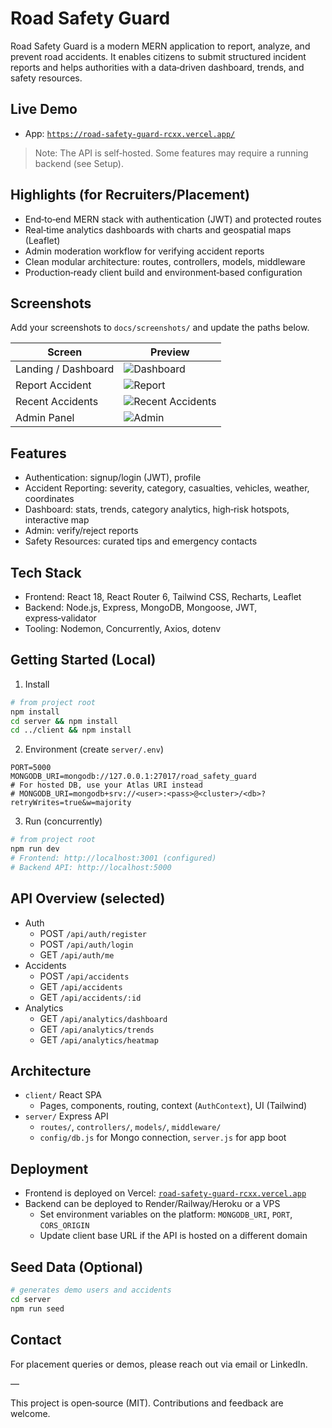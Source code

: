 # Road Safety Guard

Road Safety Guard is a modern MERN application to report, analyze, and prevent road accidents. It enables citizens to submit structured incident reports and helps authorities with a data‑driven dashboard, trends, and safety resources.

## Live Demo
- App: [`https://road-safety-guard-rcxx.vercel.app/`](https://road-safety-guard-rcxx.vercel.app/)

> Note: The API is self‑hosted. Some features may require a running backend (see Setup).

## Highlights (for Recruiters/Placement)
- End‑to‑end MERN stack with authentication (JWT) and protected routes
- Real‑time analytics dashboards with charts and geospatial maps (Leaflet)
- Admin moderation workflow for verifying accident reports
- Clean modular architecture: routes, controllers, models, middleware
- Production‑ready client build and environment‑based configuration

## Screenshots
Add your screenshots to `docs/screenshots/` and update the paths below.

| Screen | Preview |
|---|---|
| Landing / Dashboard | ![Dashboard](docs/screenshots/dashboard.png) |
| Report Accident | ![Report](docs/screenshots/report.png) |
| Recent Accidents | ![Recent Accidents](docs/screenshots/recent.png) |
| Admin Panel | ![Admin](docs/screenshots/admin.png) |

## Features
- Authentication: signup/login (JWT), profile
- Accident Reporting: severity, category, casualties, vehicles, weather, coordinates
- Dashboard: stats, trends, category analytics, high‑risk hotspots, interactive map
- Admin: verify/reject reports
- Safety Resources: curated tips and emergency contacts

## Tech Stack
- Frontend: React 18, React Router 6, Tailwind CSS, Recharts, Leaflet
- Backend: Node.js, Express, MongoDB, Mongoose, JWT, express‑validator
- Tooling: Nodemon, Concurrently, Axios, dotenv

## Getting Started (Local)
1) Install
```bash
# from project root
npm install
cd server && npm install
cd ../client && npm install
```

2) Environment (create `server/.env`)
```env
PORT=5000
MONGODB_URI=mongodb://127.0.0.1:27017/road_safety_guard
# For hosted DB, use your Atlas URI instead
# MONGODB_URI=mongodb+srv://<user>:<pass>@<cluster>/<db>?retryWrites=true&w=majority
```

3) Run (concurrently)
```bash
# from project root
npm run dev
# Frontend: http://localhost:3001 (configured)
# Backend API: http://localhost:5000
```

## API Overview (selected)
- Auth
  - POST `/api/auth/register`
  - POST `/api/auth/login`
  - GET `/api/auth/me`
- Accidents
  - POST `/api/accidents`
  - GET `/api/accidents`
  - GET `/api/accidents/:id`
- Analytics
  - GET `/api/analytics/dashboard`
  - GET `/api/analytics/trends`
  - GET `/api/analytics/heatmap`

## Architecture
- `client/` React SPA
  - Pages, components, routing, context (`AuthContext`), UI (Tailwind)
- `server/` Express API
  - `routes/`, `controllers/`, `models/`, `middleware/`
  - `config/db.js` for Mongo connection, `server.js` for app boot

## Deployment
- Frontend is deployed on Vercel: [`road-safety-guard-rcxx.vercel.app`](https://road-safety-guard-rcxx.vercel.app/)
- Backend can be deployed to Render/Railway/Heroku or a VPS
  - Set environment variables on the platform: `MONGODB_URI`, `PORT`, `CORS_ORIGIN`
  - Update client base URL if the API is hosted on a different domain

## Seed Data (Optional)
```bash
# generates demo users and accidents
cd server
npm run seed
```

## Contact
For placement queries or demos, please reach out via email or LinkedIn.

—

This project is open‑source (MIT). Contributions and feedback are welcome.
